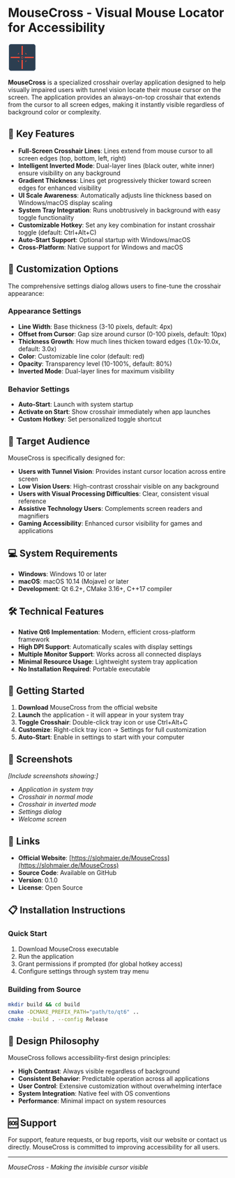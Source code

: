 # MouseCross - Visual Mouse Locator for Accessibility

![MouseCross Icon](app_icon.png)

**MouseCross** is a specialized crosshair overlay application designed to help visually impaired users with tunnel vision locate their mouse cursor on the screen. The application provides an always-on-top crosshair that extends from the cursor to all screen edges, making it instantly visible regardless of background color or complexity.

## 🎯 Key Features

- **Full-Screen Crosshair Lines**: Lines extend from mouse cursor to all screen edges (top, bottom, left, right)
- **Intelligent Inverted Mode**: Dual-layer lines (black outer, white inner) ensure visibility on any background
- **Gradient Thickness**: Lines get progressively thicker toward screen edges for enhanced visibility
- **UI Scale Awareness**: Automatically adjusts line thickness based on Windows/macOS display scaling
- **System Tray Integration**: Runs unobtrusively in background with easy toggle functionality
- **Customizable Hotkey**: Set any key combination for instant crosshair toggle (default: Ctrl+Alt+C)
- **Auto-Start Support**: Optional startup with Windows/macOS
- **Cross-Platform**: Native support for Windows and macOS

## 🔧 Customization Options

The comprehensive settings dialog allows users to fine-tune the crosshair appearance:

### Appearance Settings
- **Line Width**: Base thickness (3-10 pixels, default: 4px)
- **Offset from Cursor**: Gap size around cursor (0-100 pixels, default: 10px)  
- **Thickness Growth**: How much lines thicken toward edges (1.0x-10.0x, default: 3.0x)
- **Color**: Customizable line color (default: red)
- **Opacity**: Transparency level (10-100%, default: 80%)
- **Inverted Mode**: Dual-layer lines for maximum visibility

### Behavior Settings
- **Auto-Start**: Launch with system startup
- **Activate on Start**: Show crosshair immediately when app launches
- **Custom Hotkey**: Set personalized toggle shortcut

## 🎯 Target Audience

MouseCross is specifically designed for:
- **Users with Tunnel Vision**: Provides instant cursor location across entire screen
- **Low Vision Users**: High-contrast crosshair visible on any background
- **Users with Visual Processing Difficulties**: Clear, consistent visual reference
- **Assistive Technology Users**: Complements screen readers and magnifiers
- **Gaming Accessibility**: Enhanced cursor visibility for games and applications

## 💻 System Requirements

- **Windows**: Windows 10 or later
- **macOS**: macOS 10.14 (Mojave) or later
- **Development**: Qt 6.2+, CMake 3.16+, C++17 compiler

## 🛠 Technical Features

- **Native Qt6 Implementation**: Modern, efficient cross-platform framework
- **High DPI Support**: Automatically scales with display settings
- **Multiple Monitor Support**: Works across all connected displays
- **Minimal Resource Usage**: Lightweight system tray application
- **No Installation Required**: Portable executable

## 🚀 Getting Started

1. **Download** MouseCross from the official website
2. **Launch** the application - it will appear in your system tray
3. **Toggle Crosshair**: Double-click tray icon or use Ctrl+Alt+C
4. **Customize**: Right-click tray icon → Settings for full customization
5. **Auto-Start**: Enable in settings to start with your computer

## 📸 Screenshots

*[Include screenshots showing:]*
- *Application in system tray*
- *Crosshair in normal mode*
- *Crosshair in inverted mode*
- *Settings dialog*
- *Welcome screen*

## 🔗 Links

- **Official Website**: [https://slohmaier.de/MouseCross](https://slohmaier.de/MouseCross)
- **Source Code**: Available on GitHub
- **Version**: 0.1.0
- **License**: Open Source

## 📋 Installation Instructions

### Quick Start
1. Download MouseCross executable
2. Run the application
3. Grant permissions if prompted (for global hotkey access)
4. Configure settings through system tray menu

### Building from Source
```bash
mkdir build && cd build
cmake -DCMAKE_PREFIX_PATH="path/to/qt6" ..
cmake --build . --config Release
```

## 🎨 Design Philosophy

MouseCross follows accessibility-first design principles:
- **High Contrast**: Always visible regardless of background
- **Consistent Behavior**: Predictable operation across all applications
- **User Control**: Extensive customization without overwhelming interface
- **System Integration**: Native feel with OS conventions
- **Performance**: Minimal impact on system resources

## 🆘 Support

For support, feature requests, or bug reports, visit our website or contact us directly. MouseCross is committed to improving accessibility for all users.

---

*MouseCross - Making the invisible cursor visible*